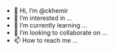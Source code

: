 - 👋 Hi, I’m @ckhemir
- 👀 I’m interested in ...
- 🌱 I’m currently learning ...
- 💞️ I’m looking to collaborate on ...
- 📫 How to reach me ...

<!---
ckhemir/ckhemir is a ✨ special ✨ repository because its `README.md` (this file) appears on your GitHub profile.
You can click the Preview link to take a look at your changes.
--->
